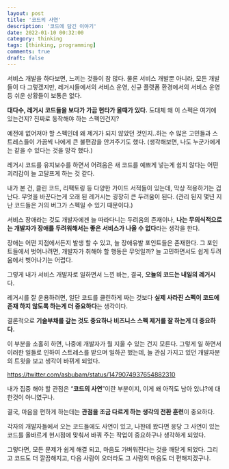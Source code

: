 ```yaml
---
layout: post
title: '코드의 사연'
description: '코드에 담긴 이야기'
date: 2022-01-10 00:32:00
category: thinking
tags: [thinking, programming]
comments: true
draft: false
---
```


서비스 개발을 하다보면, 느끼는 것들이 참 많다.
물론 서비스 개발뿐 아니라, 모든 개발들이 다 그렇겠지만, 레거시들에서의 서비스 운영, 신규 플랫폼 환경에서의 서비스 운영 등 쉬운 상황들이 보통은 없다.

**대다수, 레거시 코드들을 보다가 가끔 현타가 올때가 있다.**
도대체 왜 이 스펙은 여기에 있는건지? 진짜로 동작해야 하는 스펙인건지?

예전에 없어져야 할 스펙인데 왜 제거가 되지 않았던 것인지..하는 수 많은 고민들과 스트레스들이 가끔씩 나에게 큰 불편감을 안겨주기도 했다.
(생각해보면, 나도 누군가에게는 같을 수 있다는 것을 망각 했다.)

레거시 코드를 유지보수를 하면서 어려움은 새 코드를 예쁘게 넣는게 쉽지 않다는 어떤 괴리감이 늘 고달프게 하는 것 같다.

내가 본 건, 클린 코드, 리팩토링 등 다양한 가이드 서적들이 있는데, 막상 적용하기는 겁난다. 무엇을 바꾼다는게 오래 된 레거시는 굉장히 큰 두려움이 된다. (관리 된지 몇년 지난 코드들은 거의 버그가 스펙일 수 있기 때문이다.)

서비스 장애라는 것도 개발자에겐 늘 따라다니는 두려움의 존재이나, **나는 무의식적으로는 개발자가 장애를 두려워해서는 좋은 서비스가 나올 수 없다**라는 생각을 한다.

장애는 어떤 지점에서든지 발생 할 수 있고, 늘 장애유발 포인트들은 존재한다. 그 포인트들에서 벗어나려면, 개발자가 취해야 할 행동은 무엇일까? 늘 고민하면서도 쉽게 두려움에서 벗어나기는 어렵다.

그렇게 내가 서비스 개발자로 일하면서 느낀 바는, 결국, **오늘의 코드는 내일의 레거시**다.

레거시를 잘 운용하려면, 일단 코드를 클린하게 짜는 것보다 **실제 사라진 스펙이 코드에 존재 하지 않도록 하는게 더 중요하다**는 생각이다.

결론적으로 **기술부채를 갚는 것도 중요하나 비즈니스 스펙 제거를 잘 하는게 더 중요하다.**

이 부분을 소홀히 하면, 나중에 개발자가 뭘 지울 수 있는 건지 모른다. 그렇게 일 하면서 이러한 일들로 인하여 스트레스를 받으며 일하곤 했는데, 늘 관심 가지고 있던 개발자분의 트윗을 보고 생각이 바뀌게 되었다.

https://twitter.com/asbubam/status/1479074937654882310

내가 집중 해야 할 관점은 “**코드의 사연**”이란 부분이지, 이게 왜 아직도 남아 있냐?에 대한것이 아니였구나.

결국, 마음을 편하게 하는데는 **관점을 조금 다르게 하는 생각의 전환 훈련**이 중요하다.

각자의 개발자들에서 오는 코드들에도 사연이 있고, 나한테 왔다면 응당 그 사연이 있는 코드를 올바르게 현시점에 맞춰서 바꿔 주는 작업이 중요하구나 생각하게 되었다.

그렇다면, 모든 문제가 쉽게 해결 되고, 마음도 가벼워진다는 것을 깨닫게 되었다. 그리고 코드도 더 깔끔해지고, 다음 사람이 오더라도 그 사람의 마음도 더 편해지겠구나.
